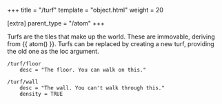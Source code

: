 +++
title = "/turf"
template = "object.html"
weight = 20

[extra]
parent_type = "/atom"
+++

Turfs are the tiles that make up the world. These are immovable, deriving from {{ atom() }}. Turfs can be replaced by creating a new turf, providing the old one as the loc argument.

```dm
/turf/floor
    desc = "The floor. You can walk on this."

/turf/wall
    desc = "The wall. You can't walk through this."
    density = TRUE
```